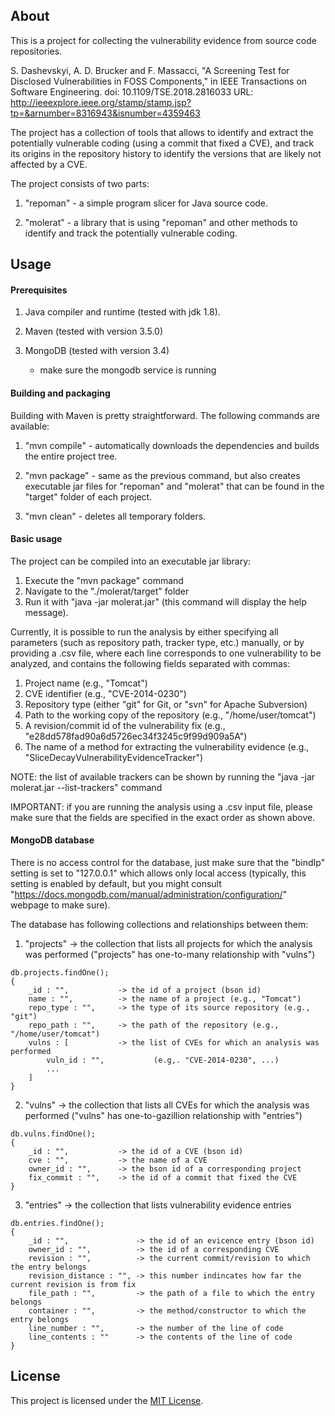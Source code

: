 ## About

This is a project for collecting the vulnerability evidence from source code repositories. 

S. Dashevskyi, A. D. Brucker and F. Massacci, "A Screening Test for Disclosed Vulnerabilities in FOSS Components," in
IEEE Transactions on Software Engineering.  doi: 10.1109/TSE.2018.2816033 URL:
http://ieeexplore.ieee.org/stamp/stamp.jsp?tp=&arnumber=8316943&isnumber=4359463

The project has a collection of tools that allows to identify and
extract the potentially vulnerable coding (using a commit that fixed a CVE), and
track its origins in the repository history to identify the versions that are
likely not affected by a CVE.

The project consists of two parts: 

1. "repoman" - a simple program slicer for Java source code.

2. "molerat" - a library that is using "repoman" and other methods to 
identify and track the potentially vulnerable coding.


## Usage

#### Prerequisites

1. Java compiler and runtime (tested with jdk 1.8).
    
2. Maven (tested with version 3.5.0)

3. MongoDB (tested with version 3.4)
    * make sure the mongodb service is running

#### Building and packaging

Building with Maven is pretty straightforward. The following commands are
available:

1. "mvn compile" - automatically downloads the dependencies and builds the
entire project tree.

2. "mvn package" - same as the previous command, but also creates executable jar
files for "repoman" and "molerat" that can be found in the "target" folder of
each project.

3. "mvn clean" - deletes all temporary folders.

#### Basic usage

The project can be compiled into an executable jar library:
1. Execute the "mvn package" command
2. Navigate to the "./molerat/target" folder
3. Run it with "java -jar molerat.jar" (this command will display the help message).

Currently, it is possible to run the analysis by either specifying all
parameters (such as repository path, tracker type, etc.) manually, or by
providing a .csv file, where each line corresponds to one vulnerability to be
analyzed, and contains the following fields separated with commas:

1. Project name  (e.g., "Tomcat")
2. CVE identifier (e.g., "CVE-2014-0230")
3. Repository type (either "git" for Git, or "svn" for Apache Subversion)
4. Path to the working copy of the repository (e.g., "/home/user/tomcat")
5. A revision/commit id of the vulnerability fix (e.g., "e28dd578fad90a6d5726ec34f3245c9f99d909a5A")
6. The name of a method for extracting the vulnerability evidence (e.g., "SliceDecayVulnerabilityEvidenceTracker")

NOTE: the list of available trackers can be shown by running the "java -jar
molerat.jar --list-trackers" command

IMPORTANT: if you are running the analysis using a .csv input file, please make
sure that the fields are specified in the exact order as shown above.


#### MongoDB database

There is no access control for the database, just make sure that the "bindIp"
setting is set to "127.0.0.1" which allows only local access (typically, this
setting is enabled by default, but you might consult
"https://docs.mongodb.com/manual/administration/configuration/" webpage to make
sure).

The database has following collections and relationships between them: 

1. "projects" -> the collection that lists all projects for which the analysis was performed ("projects" has one-to-many relationship with "vulns")

```
db.projects.findOne();
{ 
    _id : "",           -> the id of a project (bson id)
    name : "",          -> the name of a project (e.g., "Tomcat")
    repo_type : "",     -> the type of its source repository (e.g., "git")
    repo_path : "",     -> the path of the repository (e.g., "/home/user/tomcat")
    vulns : [           -> the list of CVEs for which an analysis was performed 
        vuln_id : "",           (e.g,. "CVE-2014-0230", ...)
        ...
    ]
}
```

2. "vulns" -> the collection that lists all CVEs for which the analysis was performed ("vulns" has one-to-gazillion relationship with "entries")

```
db.vulns.findOne();
{   
    _id : "",           -> the id of a CVE (bson id)
    cve : "",           -> the name of a CVE
    owner_id : "",      -> the bson id of a corresponding project
    fix_commit : "",    -> the id of a commit that fixed the CVE
}
```

3. "entries" -> the collection that lists vulnerability evidence entries 

```
db.entries.findOne();
{
    _id : "",               -> the id of an evicence entry (bson id)
    owner_id : "",          -> the id of a corresponding CVE
    revision : "",          -> the current commit/revision to which the entry belongs
    revision_distance : "", -> this number indincates how far the current revision is from fix
    file_path : "",         -> the path of a file to which the entry belongs
    container : "",         -> the method/constructor to which the entry belongs
    line_number : "",       -> the number of the line of code 
    line_contents : ""      -> the contents of the line of code 
}
```

## License

This project is licensed under the [MIT License](LICENSE).
